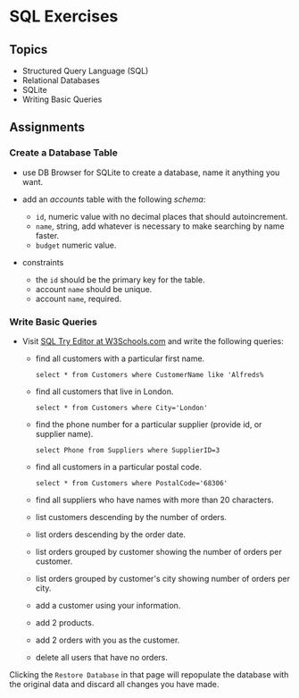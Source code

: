 # SQL Exercises

## Topics

- Structured Query Language (SQL)
- Relational Databases
- SQLite
- Writing Basic Queries

## Assignments

### Create a Database Table

- use DB Browser for SQLite to create a database, name it anything you want.
- add an _accounts_ table with the following _schema_:

  - `id`, numeric value with no decimal places that should autoincrement.
  - `name`, string, add whatever is necessary to make searching by name faster.
  - `budget` numeric value.

- constraints
  - the `id` should be the primary key for the table.
  - account `name` should be unique.
  - account `name`, required.

### Write Basic Queries

- Visit [SQL Try Editor at W3Schools.com](https://www.w3schools.com/Sql/tryit.asp?filename=trysql_select_top) and write the following queries:
  - find all customers with a particular first name.

    `select * from Customers where CustomerName like 'Alfreds%`    

  - find all customers that live in London.

    `select * from Customers where City='London'`

  - find the phone number for a particular supplier (provide id, or supplier name).

    `select Phone from Suppliers where SupplierID=3`

  - find all customers in a particular postal code.

    `select * from Customers where PostalCode='68306'`

  - find all suppliers who have names with more than 20 characters.
  - list customers descending by the number of orders.
  - list orders descending by the order date.
  - list orders grouped by customer showing the number of orders per customer.
  - list orders grouped by customer's city showing number of orders per city.
  - add a customer using your information.
  - add 2 products.
  - add 2 orders with you as the customer.
  - delete all users that have no orders.

Clicking the `Restore Database` in that page will repopulate the database with the original data and discard all changes you have made.
